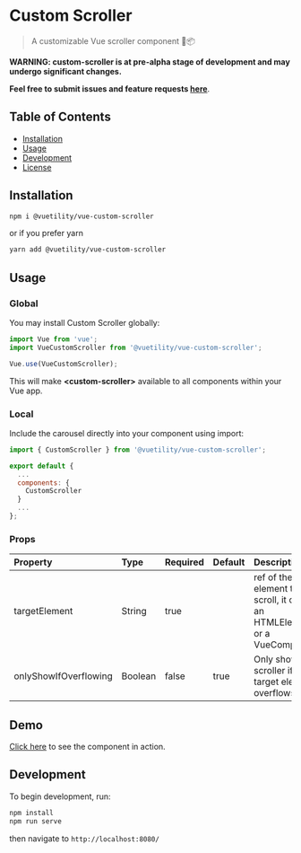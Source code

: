 # Custom Scroller
> A customizable Vue scroller component 📜📦

**WARNING: custom-scroller is at pre-alpha stage of development and may undergo significant changes.**

**Feel free to submit issues and feature requests [here](https://github.com/singh-ravi-siso/vue-custom-scroller/issues)**.

## Table of Contents
- [Installation](#installation)
- [Usage](#usage)
- [Development](#development)
- [License](#license)

## Installation

``` bash
npm i @vuetility/vue-custom-scroller
```

or if you prefer yarn

``` bash
yarn add @vuetility/vue-custom-scroller
```

## Usage

### Global

You may install Custom Scroller globally:

``` js
import Vue from 'vue';
import VueCustomScroller from '@vuetility/vue-custom-scroller';

Vue.use(VueCustomScroller);
```
This will make **&lt;custom-scroller&gt;** available to all components within your Vue app.

### Local

Include the carousel directly into your component using import:

``` js
import { CustomScroller } from '@vuetility/vue-custom-scroller';

export default {
  ...
  components: {
    CustomScroller
  }
  ...
};
```
### Props
| Property                    | Type    | Required | Default | Description                                                                                                                                                                                                                                                                           |
|:----------------------------|:--------|:--------|:--------|:--------------------------------------------------------------------------------------------------------------------------------------------------------------------------------------------------------------------------------------------------------------------------------------| 
| targetElement               | String  | true    |         | ref of the element to scroll, it can be an HTMLElement or a VueComponent
| onlyShowIfOverflowing       | Boolean | false   | true    | Only show scroller if the target element overflows

## Demo

[Click here](https://codesandbox.io/s/vue-custom-scroller-3jr2r?file=/src/App.vue) to see the component in action.

## Development

To begin development, run:

``` bash
npm install
npm run serve
```

then navigate to `http://localhost:8080/`

